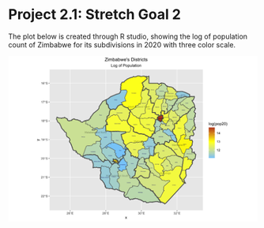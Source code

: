 # Project 2.1: Stretch Goal 2

The plot below is created through R studio, showing the log of population count of Zimbabwe for its subdivisions in 2020 with three color scale.

![](zwe_districts_pop20.png)
